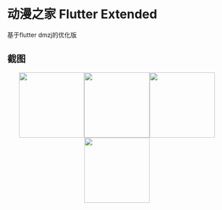 # 动漫之家 Flutter Extended

基于flutter dmzj的优化版

## 截图
<center>
<img src="https://github.com/tom8zds/dmzj_flutter/raw/master/ScreenShots/comic.jpg" width = "150" /><img src="https://github.com/tom8zds/dmzj_flutter/raw/master/ScreenShots/novel.jpg" width = "150" /><img src="https://github.com/tom8zds/dmzj_flutter/raw/master/ScreenShots/news.jpg" width = "150" /><img src="https://github.com/tom8zds/dmzj_flutter/raw/master/ScreenShots/detail.jpg" width = "150" />
</center>

